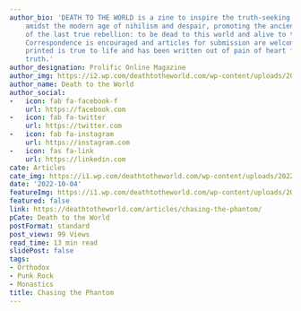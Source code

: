```yaml
---
author_bio: 'DEATH TO THE WORLD is a zine to inspire the truth-seeking and soul searching
    amidst the modern age of nihilism and despair, promoting the ancient principles
    of the last true rebellion: to be dead to this world and alive to the other world.
    Correspondence is encouraged and articles for submission are welcomed. Each article
    printed is true to life and has been written out of pain of heart for love of
    truth.'
author_designation: Prolific Online Magazine
author_img: https://i2.wp.com/deathtotheworld.com/wp-content/uploads/2014/06/dttw1.jpg
author_name: Death to the World
author_social:
-   icon: fab fa-facebook-f
    url: https://facebook.com
-   icon: fab fa-twitter
    url: https://twitter.com
-   icon: fab fa-instagram
    url: https://instagram.com
-   icon: fas fa-link
    url: https://linkedin.com
cate: Articles
cate_img: https://i1.wp.com/deathtotheworld.com/wp-content/uploads/2022/10/F-Phantom.jpg?resize=1140%2C663&ssl=1
date: '2022-10-04'
featureImg: https://i1.wp.com/deathtotheworld.com/wp-content/uploads/2022/10/F-Phantom.jpg?resize=1140%2C663&ssl=1
featured: false
link: https://deathtotheworld.com/articles/chasing-the-phantom/
pCate: Death to the World
postFormat: standard
post_views: 99 Views
read_time: 13 min read
slidePost: false
tags:
- Orthodox
- Punk Rock
- Monastics
title: Chasing the Phantom
---
```

